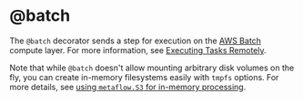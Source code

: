 # @batch

<!-- WARNING: THIS FILE WAS AUTOGENERATED! DO NOT EDIT! Instead, edit the notebook w/the location & name as this file. -->

The `@batch` decorator sends a step for execution on the [AWS Batch](https://aws.amazon.com/batch/) compute layer. For more information, see [Executing Tasks Remotely](/scaling/remote-tasks/introduction).

Note that while `@batch` doesn't allow mounting arbitrary disk volumes on the fly, you can create in-memory filesystems easily with `tmpfs` options. For more details, see [using `metaflow.S3` for in-memory processing](/scaling/data#using-metaflows3-for-in-memory-processing).


<DocSection type="decorator" name="batch" module="metaflow" show_import="True" heading_level="3" link="https://github.com/Netflix/metaflow/tree/master/metaflow/plugins/aws/batch/batch_decorator.py#L34">
<SigArgSection>
<SigArg name="..." />
</SigArgSection>
<Description summary="Specifies that this step should execute on [AWS Batch](https://aws.amazon.com/batch/)." />
<ParamSection name="Parameters">
	<Parameter name="cpu" type="int, default: 1" desc="Number of CPUs required for this step. If `@resources` is\nalso present, the maximum value from all decorators is used." />
	<Parameter name="gpu" type="int, default: 0" desc="Number of GPUs required for this step. If `@resources` is\nalso present, the maximum value from all decorators is used." />
	<Parameter name="memory" type="int, default: 4096" desc="Memory size (in MB) required for this step. If\n`@resources` is also present, the maximum value from all decorators is\nused." />
	<Parameter name="image" type="str, optional" desc="Docker image to use when launching on AWS Batch. If not specified, and\nMETAFLOW_BATCH_CONTAINER_IMAGE is specified, that image is used. If\nnot, a default Docker image mapping to the current version of Python is used." />
	<Parameter name="queue" type="str, default: METAFLOW_BATCH_JOB_QUEUE" desc="AWS Batch Job Queue to submit the job to." />
	<Parameter name="iam_role" type="str, default: METAFLOW_ECS_S3_ACCESS_IAM_ROLE" desc="AWS IAM role that AWS Batch container uses to access AWS cloud resources." />
	<Parameter name="execution_role" type="str, default: METAFLOW_ECS_FARGATE_EXECUTION_ROLE" desc="AWS IAM role that AWS Batch can use [to trigger AWS Fargate tasks]\n(https://docs.aws.amazon.com/batch/latest/userguide/execution-IAM-role.html)." />
	<Parameter name="shared_memory" type="int, optional" desc="The value for the size (in MiB) of the /dev/shm volume for this step.\nThis parameter maps to the `--shm-size` option in Docker." />
	<Parameter name="max_swap" type="int, optional" desc="The total amount of swap memory (in MiB) a container can use for this\nstep. This parameter is translated to the `--memory-swap` option in\nDocker where the value is the sum of the container memory plus the\n`max_swap` value." />
	<Parameter name="swappiness" type="int, optional" desc="This allows you to tune memory swappiness behavior for this step.\nA swappiness value of 0 causes swapping not to happen unless absolutely\nnecessary. A swappiness value of 100 causes pages to be swapped very\naggressively. Accepted values are whole numbers between 0 and 100." />
	<Parameter name="use_tmpfs: bool, default: False" desc="This enables an explicit tmpfs mount for this step." />
	<Parameter name="tmpfs_tempdir: bool, default: True" desc="sets METAFLOW_TEMPDIR to tmpfs_path if set for this step." />
	<Parameter name="tmpfs_size: int, optional" desc="The value for the size (in MiB) of the tmpfs mount for this step.\nThis parameter maps to the `--tmpfs` option in Docker. Defaults to 50% of the\nmemory allocated for this step." />
	<Parameter name="tmpfs_path: string, optional" desc="Path to tmpfs mount for this step. Defaults to /metaflow_temp." />
	<Parameter name="inferentia" type="int, default: 0" desc="Number of Inferentia chips required for this step." />
	<Parameter name="efa: int, default: 0" desc="Number of elastic fabric adapter network devices to attach to container" />
</ParamSection>
</DocSection>

